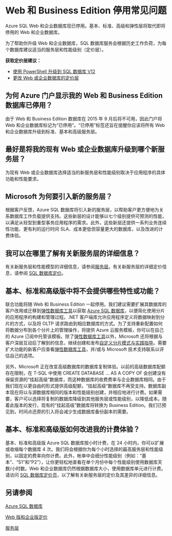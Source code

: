 <properties
   pageTitle="Azure SQL 数据库 Web 和 Business Edition 版停用常见问题 | Azure"
   description="了解 Azure SQL Web 和企业数据库何时停用，并了解新服务层的特性和功能。"
   services="sql-database"
   documentationCenter="na"
   authors="stevestein"
   manager="jeffreyg"
   editor="monicar" />
<tags
   ms.service="sql-database"
   ms.date="02/23/2016"
   wacn.date="04/18/2016" />

# Web 和 Business Edition 停用常见问题

Azure SQL Web 和企业数据库现已停用。基本、标准、高级和弹性层将取代即将停用的 Web 和企业数据库。

为了帮助你升级 Web 和企业数据库，SQL 数据库服务会根据历史工作负荷，为每个数据库建议适当的服务层和性能级别（定价层）。

**获取定价层建议：**

- [使用 PowerShell 升级到 SQL 数据库 V12](/documentation/articles/sql-database-upgrade-server-powershell)
- [更改 Web 或企业数据库的定价层](/documentation/articles/sql-database-service-tier-advisor)



## 为何 Azure 门户显示我的 Web 和 Business Edition 数据库已停用？

由于 Web 和 Business Edition 数据库在 2015 年 9 月后将不可用，因此门户将 Web 和企业数据库标记为“已停用”。“已停用”标签还旨在提醒你应该将所有 Web 和企业数据库升级到标准、基本和高级服务层。

## 最好是将我的现有 Web 或企业数据库升级到哪个新服务层？

为现有 Web 或企业数据库选择适当的新服务层和性能级别取决于应用程序的具体功能和性能要求。

## Microsoft 为何要引入新的服务层？

根据客户反馈，Azure SQL 数据库将引入新的服务层，以帮助客户更方便地为关系数据库工作负载提供支持。这些新层的设计能够以七个级别提供可预测的性能，以满足从轻型到重型事务应用程序的需求。此外，这些新层还提供一系列业务连续性功能、更有利的运行时间 SLA、成本更低但容量更大的数据库，以及改进的计费体验。

## 我可以在哪里了解有关新服务层的详细信息？

有关新服务层和性能模型的详细信息，请参阅[服务层](/documentation/articles/sql-database-service-tiers)。有关新服务层的详细定价信息，请参阅 [SQL 数据库定价](/home/features/sql-database/#price)。

## 基本、标准和高级版中将不会提供哪些特性或功能？

联合功能将随 Web 和 Business Edition 一起停用。我们建议需要扩展其数据库的客户改用或迁移到[弹性数据库工具](/documentation/articles/sql-database-elastic-scale-get-started)以获取 [Azure SQL 数据库](/documentation/articles/sql-database-elastic-scale-get-started)，以便简化使用分片的应用程序的构建和管理过程。.NET 客户端库允许应用程序定义将数据映射到分片的方式，以及将 OLTP 请求路由到相应数据库的方式。为了支持重新配置如何将数据分布到各个分片上的管理操作，将提供 Azure 云服务模板，你可以在自己的 Azure 订阅中托管该模板。除了[弹性数据库工具](/documentation/articles/sql-database-elastic-scale-get-started)以外，Microsoft 还将根据与客户深层互动后了解到的信息，继续创建和发布[自定义分片模式与实践指导](https://msdn.microsoft.com/zh-cn/library/azure/dn764977.aspx)。需要扩大功能的新客户应查看[弹性数据库工具](/documentation/articles/sql-database-elastic-scale-get-started)，并/或与 Microsoft 技术支持联系以评估自己的选项。

另外，Microsoft 正在改变高级数据库的数据库复制体验。以前的高级数据库配额存在限制，在 T-SQL 中使用 CREATE DATABASE … AS A COPY OF 会创建没有保留资源的“挂起高级”数据库，而这种数据库的收费费率与企业数据库相同。由于我们现在以更自由的形式提供高级配额，“挂起高级”数据库不再受支持。数据库副本现在将以与源数据库相同的版本和性能级别创建，并相应地进行计费。如果需要，客户可以选择将复制的数据库降级到其他服务层或性能级别，以降低成本。随着此版本的发行，现有的“挂起高级”数据库将转换为 Business Edition。我们已预见到，时间点还原的引入将会减少生成数据库备份副本的需要。

## 基本、标准和高级版如何改进我的计费体验？

基本、标准和高级版 Azure SQL 数据库按小时计费，在 24 小时内，你可以扩展或收缩每个数据库 4 次。我们将会根据你为每个小时选择的最高服务层和性能级别，以固定的费率向你计费。此外，帐单中会细分性能级别（例如：“基本”、“S1”和“P2”），让你更轻松地查看在单个月份中每个性能级别使用数据库天数/小时数。Web 和企业数据库仍然根据数据库大小，使用数据库单元进行计费。请访问 [SQL 数据库定价页](/home/features/sql-database/#price)，以了解有关新服务层的定价及其差异的详细信息。


## 另请参阅

[Azure SQL 数据库](/documentation/services/sql-databases)

[Web 版和企业版定价](/home/features/sql-database/#price/web-business)

[服务层](/documentation/articles/sql-database-service-tiers)

<!---HONumber=Mooncake_0411_2016-->
